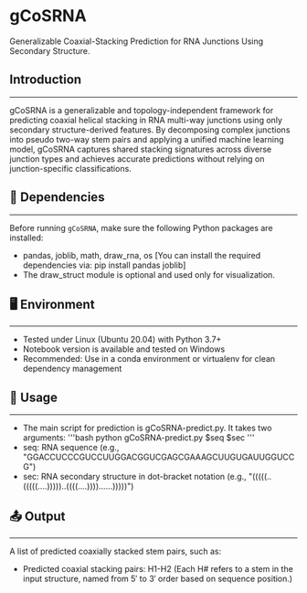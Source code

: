 # gCoSRNA
Generalizable Coaxial-Stacking Prediction for RNA Junctions Using Secondary Structure.
## Introduction
----------------
gCoSRNA is a generalizable and topology-independent framework for predicting coaxial helical stacking in RNA multi-way junctions using only secondary structure-derived features. By decomposing complex junctions into pseudo two-way stem pairs and applying a unified machine learning model, gCoSRNA captures shared stacking signatures across diverse junction types and achieves accurate predictions without relying on junction-specific classifications.
## 🔧 Dependencies
-------------------
Before running `gCoSRNA`, make sure the following Python packages are installed:
* pandas, joblib, math, draw_rna, os [You can install the required dependencies via: pip install pandas joblib]
* The draw_struct module is optional and used only for visualization.
## 🖥 Environment
-----------------
* Tested under Linux (Ubuntu 20.04) with Python 3.7+
* Notebook version is available and tested on Windows
* Recommended: Use in a conda environment or virtualenv for clean dependency management
## 🚀 Usage
-----------------
* The main script for prediction is gCoSRNA-predict.py. It takes two arguments:
'''bash
python gCoSRNA-predict.py $seq $sec
'''
* seq: RNA sequence (e.g., "GGACCUCCCGUCCUUGGACGGUCGAGCGAAAGCUUGUGAUUGGUCCG")
* sec: RNA secondary structure in dot-bracket notation (e.g., "(((((..(((((....)))))..((((....))))......)))))")
## 📤 Output
-----------------
A list of predicted coaxially stacked stem pairs, such as:
* Predicted coaxial stacking pairs: H1-H2 (Each H# refers to a stem in the input structure, named from 5′ to 3′ order based on sequence position.)
